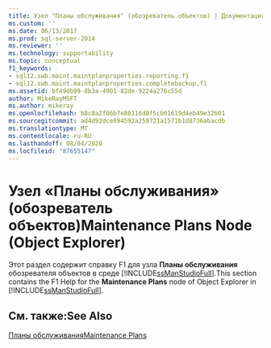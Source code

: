 ```yaml
---
title: Узел "Планы обслуживания" (обозреватель объектов) | Документация Майкрософт
ms.custom: ''
ms.date: 06/13/2017
ms.prod: sql-server-2014
ms.reviewer: ''
ms.technology: supportability
ms.topic: conceptual
f1_keywords:
- sql12.swb.maint.maintplanproperties.reporting.f1
- sql12.swb.maint.maintplanproperties.completebackup.f1
ms.assetid: bf49db09-8b3a-4901-82de-9224a276c55d
author: MikeRayMSFT
ms.author: mikeray
ms.openlocfilehash: b8c8a2f06b7e80116d8f5cb01619d4eb49e32601
ms.sourcegitcommit: ad4d92dce894592a259721a1571b1d8736abacdb
ms.translationtype: MT
ms.contentlocale: ru-RU
ms.lasthandoff: 08/04/2020
ms.locfileid: "87655147"
---
```

# <a name="maintenance-plans-node-object-explorer"></a><span data-ttu-id="14cc1-102">Узел «Планы обслуживания» (обозреватель объектов)</span><span class="sxs-lookup"><span data-stu-id="14cc1-102">Maintenance Plans Node (Object Explorer)</span></span>
  <span data-ttu-id="14cc1-103">Этот раздел содержит справку F1 для узла **Планы обслуживания** обозревателя объектов в среде [!INCLUDE[ssManStudioFull](../../includes/ssmanstudiofull-md.md)].</span><span class="sxs-lookup"><span data-stu-id="14cc1-103">This section contains the F1 Help for the **Maintenance Plans** node of Object Explorer in [!INCLUDE[ssManStudioFull](../../includes/ssmanstudiofull-md.md)].</span></span>  
  
## <a name="see-also"></a><span data-ttu-id="14cc1-104">См. также:</span><span class="sxs-lookup"><span data-stu-id="14cc1-104">See Also</span></span>  
 [<span data-ttu-id="14cc1-105">Планы обслуживания</span><span class="sxs-lookup"><span data-stu-id="14cc1-105">Maintenance Plans</span></span>](maintenance-plans.md)  
  
  
